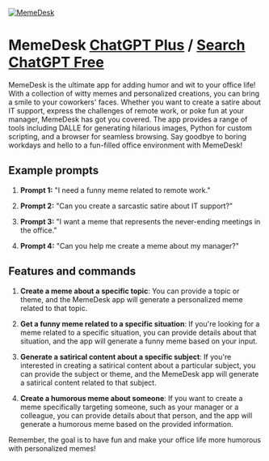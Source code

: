
[![MemeDesk](https://files.oaiusercontent.com/file-OsGxrVdBQ8ytePsJWhMM1xr7?se=2123-10-17T13%3A29%3A28Z&sp=r&sv=2021-08-06&sr=b&rscc=max-age%3D31536000%2C%20immutable&rscd=attachment%3B%20filename%3Dd6c9bd0c-9a22-4835-92ff-e65511641a40.png&sig=s3ulsVckZuJ69c7dnAYGlPdfoWMGHSZ32n5b0Ds60tw%3D)](https://chat.openai.com/g/g-KMPIxY6X5-memedesk)

# MemeDesk [ChatGPT Plus](https://chat.openai.com/g/g-KMPIxY6X5-memedesk) / [Search ChatGPT Free](https://gptcall.net/index.html#/?search=MemeDesk)

MemeDesk is the ultimate app for adding humor and wit to your office life! With a collection of witty memes and personalized creations, you can bring a smile to your coworkers' faces. Whether you want to create a satire about IT support, express the challenges of remote work, or poke fun at your manager, MemeDesk has got you covered. The app provides a range of tools including DALLE for generating hilarious images, Python for custom scripting, and a browser for seamless browsing. Say goodbye to boring workdays and hello to a fun-filled office environment with MemeDesk!

## Example prompts

1. **Prompt 1:** "I need a funny meme related to remote work."

2. **Prompt 2:** "Can you create a sarcastic satire about IT support?"

3. **Prompt 3:** "I want a meme that represents the never-ending meetings in the office."

4. **Prompt 4:** "Can you help me create a meme about my manager?"

## Features and commands

1. **Create a meme about a specific topic**: You can provide a topic or theme, and the MemeDesk app will generate a personalized meme related to that topic.

2. **Get a funny meme related to a specific situation**: If you're looking for a meme related to a specific situation, you can provide details about that situation, and the app will generate a funny meme based on your input.

3. **Generate a satirical content about a specific subject**: If you're interested in creating a satirical content about a particular subject, you can provide the subject or theme, and the MemeDesk app will generate a satirical content related to that subject.

4. **Create a humorous meme about someone**: If you want to create a meme specifically targeting someone, such as your manager or a colleague, you can provide details about that person, and the app will generate a humorous meme based on the provided information.

Remember, the goal is to have fun and make your office life more humorous with personalized memes!


